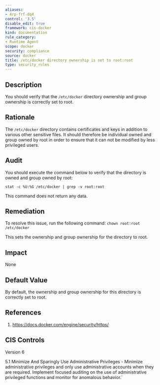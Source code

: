 ```yaml
---
aliases:
- 4rp-frf-dq4
control: '3.5'
disable_edit: true
framework: cis-docker
kind: documentation
rule_category:
- Runtime Agent
scope: docker
security: compliance
source: docker
title: /etc/docker directory ownership is set to root:root
type: security_rules
---
```


## Description

You should verify that the `/etc/docker` directory ownership and group ownership is correctly set to root.

## Rationale

The `/etc/docker` directory contains certificates and keys in addition to various other sensitive files. It should therefore be individual owned and group owned by root in order to ensure that it can not be modified by less privileged users.

## Audit

You should execute the command below to verify that the directory is owned and group owned by root: 

```
stat -c %U:%G /etc/docker | grep -v root:root
``` 

This command does not return any data.

## Remediation

To resolve this issue, run the following command: `chown root:root /etc/docker`

This sets the ownership and group ownership for the directory to root.

## Impact

None

## Default Value

By default, the ownership and group ownership for this directory is correctly set to root.

## References

1. https://docs.docker.com/engine/security/https/

## CIS Controls

Version 6

5.1 Minimize And Sparingly Use Administrative Privileges - Minimize administrative privileges and only use administrative accounts when they are required. Implement focused auditing on the use of administrative privileged functions and monitor for anomalous behavior.`
